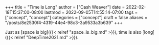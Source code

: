 +++
title = "Time is Long"
author = ["Cash Weaver"]
date = 2022-02-18T15:37:00-08:00
lastmod = 2022-09-05T14:55:14-07:00
tags = ["concept", "concept"]
categories = ["concept"]
draft = false
aliases = "/posts/8e2530f4-4319-44e4-98c3-3a9533a3b639"
+++

Just as [space is big]({{< relref "space_is_big.md" >}}), time is also [long]({{< relref "DeepTime2021.md" >}}).
